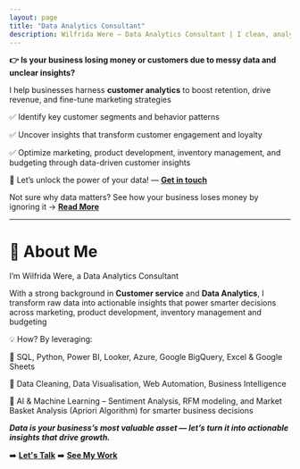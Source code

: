 ```yaml
---
layout: page
title: "Data Analytics Consultant" 
description: Wilfrida Were – Data Analytics Consultant | I clean, analyze, and visualize data to drive insights. Explore my portfolio, blog, and services to learn more."
---
```


**👉 Is your business losing money or customers due to messy data and unclear insights?**

I help businesses harness **customer analytics** to boost retention, drive revenue, and fine-tune marketing strategies

✅ Identify key customer segments and behavior patterns

✅ Uncover insights that transform customer engagement and loyalty

✅ Optimize marketing, product development, inventory management, and budgeting through data-driven customer insights

🚀 Let’s unlock the power of your data! — **[Get in touch](https://www.wilfridawere.com/contact/)**

Not sure why data matters? See how your business loses money by ignoring it → **[Read More](https://www.wilfridawere.com/TheSilentKillerofBusinesses-UnusedData/)**

---

# 👋 About Me

I’m Wilfrida Were, a Data Analytics Consultant

With a strong background in **Customer service** and **Data Analytics**, I transform raw data into actionable insights that power smarter decisions across marketing, product development, inventory management and budgeting

💡 How? By leveraging:

🔹 SQL, Python, Power BI, Looker, Azure, Google BigQuery, Excel & Google Sheets

🔹 Data Cleaning, Data Visualisation, Web Automation, Business Intelligence

🔹 AI & Machine Learning – Sentiment Analysis, RFM modeling, and Market Basket Analysis (Apriori Algorithm) for smarter business decisions

***Data is your business’s most valuable asset — let’s turn it into actionable insights that drive growth.***

➡️ **[Let's Talk](https://www.wilfridawere.com/contact/)**
➡️ **[See My Work](https://www.wilfridawere.com/portfolio/)**
